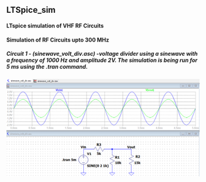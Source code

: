 ## LTSpice_sim
#### LTspice simulation of VHF RF Circuits
#### Simulation of RF Circuits upto 300 MHz

##### Circuit 1 - (sinewave_volt_div.asc) -voltage divider using a sinewave with a frequency of 1000 Hz and amplitude 2V. The simulation is being run for 5 ms using the .tran command.

![Alt Text](https://github.com/sgma-svn/LTSpice_sim/blob/main/sinewave_volt_div.png)


